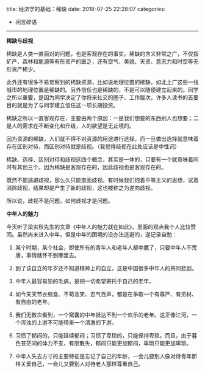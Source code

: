 title: 经济学的基础：稀缺
date: 2018-07-25 22:28:07
categories:
- 闲言碎语

---

**稀缺与歧视**

稀缺是人类一直面对的问题，也是客观存在的事实。稀缺的含义非常之广，不仅指矿产、森林和能源等有形资产的匮乏，还有空气、美貌、天资、意志力和时空等无形资产稀少。

此外还有很多不易觉察到的稀缺资源，比如说地理位置的稀缺，如北上广这些一线城市的地理位置是稀缺的。另外信任也是稀缺的，不是可以随便建立起来的。同学之所以重要，是因为同学决定了你将来社交的圈子、工作层次。许多人读书的首要目的就是为了与同学建立信任这一项长期投资。

稀缺之所以一直客观存在，主要由两个原因：一是我们想要的东西别人也想要；二是人的需求在不断变化和升级，人的欲望是无止境的。

因为资源的稀缺，人们就不得不对资源的用途进行选择，而一旦做出选择就意味着存在区别对待，而区别对待就是歧视。（我觉得歧视在此处应该是中性词）

稀缺、选择、区别对待和歧视这四个概念，其实是一体的，只要有一个就意味着同时有其他三个。因为稀缺是客观存在的，因此歧视也是客观存在的。

既然不能逃避歧视，那么久只能直面歧视。有时候我们抱着平等主义的思想，试着消除歧视，结果却是产生了新的歧视，这也被称之为逆向歧视。

所以说，歧视不是问题，如何歧视才是问题。

**中年人的魅力**

今天听了梁实秋先生的文章《中年人的魅力就在如此》，里面的观点我个人比较赞同。虽然尚未进入中年，但是中年的困境的没办法逃避的，遂记录自勉：

1. 某个时期，某个社会，即使所有的青年人和老年人都中魔了，只要中年人不荒唐，事情就怀不到哪里去。

2. 到了该自立的年岁还不知道精神上的自立，这是中国很多中年人的共同悲剧。

3. 中年人最容易犯的毛病，是把一切希望寄托于自己的老年。

4. 如今天天节衣缩食、不苟言笑、忍气吞声，都是在争取一个有尊严、有资材、有自由的老年。

5. 我们无数次看到，一个窝囊的中年抵达不到一个欢乐的老年。这正像江河，一个浑浊的上游不可能带来一个清澈的下游。

6. 习惯了郁闷的，只能延续郁闷；习惯了卑琐的，只能保持卑琐。而且，由于暮色苍茫间的体力不支，有朋散失，郁闷只能更加郁闷，卑琐只能更加卑琐。

7. 中年人失去方寸的主要特征是忘记了自己的年龄，一会儿要别人像对待青年那样关爱自己，一会儿又要别人对待老人那样尊重自己。


